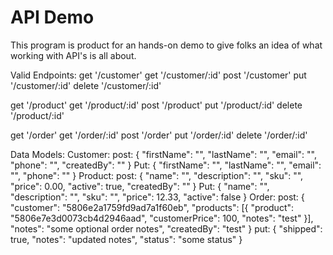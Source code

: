 # API Demo

This program is product for an hands-on demo to give folks an idea of what working with API's is all about.

Valid Endpoints:
  get '/customer'
  get '/customer/:id'
  post '/customer'
  put '/customer/:id'
  delete '/customer/:id'

  get '/product'
  get '/product/:id'
  post '/product'
  put '/product/:id'
  delete '/product/:id'

  get '/order'
  get '/order/:id'
  post '/order'
  put '/order/:id'
  delete '/order/:id'

Data Models:
  Customer:
    post:
    {
      "firstName": "",
      "lastName": "",
      "email": "",
      "phone": "",
      "createdBy": ""
    }
    Put:
    {
      "firstName": "",
      "lastName": "",
      "email": "",
      "phone": ""
    }
  Product:
    post:
    {
      "name": "",
      "description": "",
      "sku": "",
      "price": 0.00,
      "active": true,
      "createdBy": ""
    }
    Put:
    {
      "name": "",
      "description": "",
      "sku": "",
      "price": 12.33,
      "active": false
    }
  Order:
    post:
    {
      "customer": "5806e2a1759fd9ad7a1f60eb",
      "products": [{
        "product": "5806e7e3d0073cb4d2946aad",
        "customerPrice": 100,
        "notes": "test"
      }],
      "notes": "some optional order notes",
      "createdBy": "test"
    }
    put:
    {
      "shipped": true,
      "notes": "updated notes",
      "status": "some status"
    }